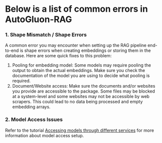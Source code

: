 # Below is a list of common errors in AutoGluon-RAG

### 1. Shape Mismatch / Shape Errors
A common error you may encounter when setting up the RAG pipeline end-to-end is shape errors when creating embeddings or storing them in the database. Here are some quick fixes to this problem:
1. Pooling for embedding model: Some models may require pooling the output to obtain the actual embeddings. Make sure you check the documentation of the model you are using to decide what pooling is required.
2. Document/Website access: Make sure the documents and/or websites you provide are accessible to the package. Some files may be blocked at a system-level and some websites may not be accessible by web scrapers. This could lead to no data being processed and empty embedding arrays.

### 2. Model Access Issues
Refer to the tutorial [Accessing models through different services](https://github.com/autogluon/autogluon-rag/tree/main/documentation/tutorials/general/model_access.md) for more information about model access setup.

